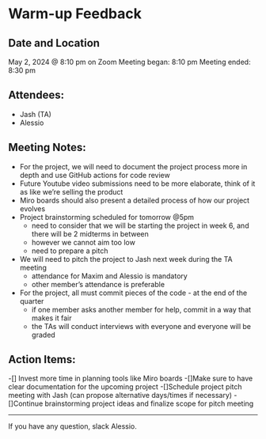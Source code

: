# Warm-up Feedback

## Date and Location
May 2, 2024 @ 8:10 pm on Zoom
Meeting began: 8:10 pm
Meeting ended: 8:30 pm

## Attendees:
- Jash (TA)
- Alessio

## Meeting Notes:
- For the project, we will need to document the project process more in depth and use GitHub actions for code review
- Future Youtube video submissions need to be more elaborate, think of it as like we’re selling the product
- Miro boards should also present a detailed process of how our project evolves
- Project brainstorming scheduled for tomorrow @5pm
  - need to consider that we will be starting the project in week 6, and there will be 2 midterms in between
  - however we cannot aim too low
  - need to prepare a pitch
- We will need to pitch the project to Jash next week during the TA meeting
  - attendance for Maxim and Alessio is mandatory
  - other member’s attendance is preferable
- For the project, all must commit pieces of the code - at the end of the quarter
  - if one member asks another member for help, commit in a way that makes it fair
  - the TAs will conduct interviews with everyone and everyone will be graded
 
## Action Items:
-[] Invest more time in planning tools like Miro boards
-[]Make sure to have clear documentation for the upcoming project
-[]Schedule project pitch meeting with Jash (can propose alternative days/times if necessary)
-[]Continue brainstorming project ideas and finalize scope for pitch meeting

---

If you have any question, slack Alessio.
